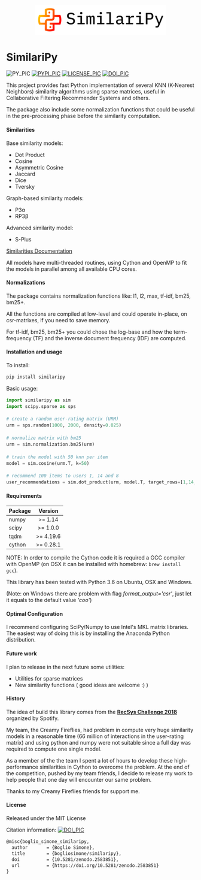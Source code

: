 <p align="center"><img src="logo.png" alt="similaripy" width="350"/></p>

SimilariPy
==========
![PY_PIC]
[![PYPI_PIC]][PYPI_LINK]
[![LICENSE_PIC]][LICENSE_LINK]
[![DOI_PIC]][DOI_LINK]



This project provides fast Python implementation of several KNN (K-Nearest Neighbors) similarity algorithms using sparse matrices, useful in Collaborative Filtering Recommender Systems and others.

The package also include some normalization functions that could be useful in the pre-processing phase before the similarity computation.

#### Similarities

Base similarity models:
 * Dot Product
 * Cosine
 * Asymmetric Cosine
 * Jaccard
 * Dice
 * Tversky

 Graph-based similarity models:
 * P3&alpha;
 * RP3&beta;

 Advanced similarity model:
 * S-Plus

[Similarities Documentation](https://github.com/bogliosimone/similaripy/blob/master/guide/temp_guide.md)

All models have multi-threaded routines, using Cython and OpenMP to fit the models in parallel among all available CPU cores.

#### Normalizations

The package contains normalization functions like: l1, l2, max, tf-idf, bm25, bm25+.

All the functions are compiled at low-level and could operate in-place, on csr-matrixes, if you need to save memory.

For tf-idf, bm25, bm25+ you could chose the log-base and how the term-frequency (TF) and the inverse document frequency (IDF) are computed.

#### Installation and usage

To install:

```cmd
pip install similaripy
```

Basic usage:

```python
import similaripy as sim
import scipy.sparse as sps

# create a random user-rating matrix (URM)
urm = sps.random(1000, 2000, density=0.025)

# normalize matrix with bm25
urm = sim.normalization.bm25(urm)

# train the model with 50 knn per item 
model = sim.cosine(urm.T, k=50)

# recommend 100 items to users 1, 14 and 8
user_recommendations = sim.dot_product(urm, model.T, target_rows=[1,14,8], k=100)

```

#### Requirements

| Package                         | Version        |
| --------------------------------|:--------------:|   
| numpy                           |   >= 1.14      |   
| scipy                           |   >= 1.0.0     |
| tqdm                            |   >= 4.19.6    |
| cython                          |   >= 0.28.1    |


NOTE: In order to compile the Cython code it is required a GCC compiler with OpenMP 
(on OSX it can be installed with homebrew: ```brew install gcc```).

This library has been tested with Python 3.6 on Ubuntu, OSX and Windows.

(Note: on Windows there are problem with flag *format_output='csr'*, just let it equals to the default value *'coo'*)

#### Optimal Configuration

I recommend configuring SciPy/Numpy to use Intel's MKL matrix libraries.
The easiest way of doing this is by installing the Anaconda Python distribution.

#### Future work

I plan to release in the next future some utilities:
- Utilities for sparse matrices
- New similarity functions ( good ideas are welcome :)  )

#### History
The idea of build this library comes from the **[RecSys Challenge 2018](https://recsys-challenge.spotify.com)** organized by Spotify. 

My team, the Creamy Fireflies, had problem in compute very huge similarity models in a reasonable time (66 million of interactions in the user-rating matrix) and using python and numpy were not suitable since a full day was required to compute one single model.

As a member of the the team I spent a lot of hours to develop these high-performance similarities in Cython to overcome the problem. At the end of the competition, pushed by my team friends, I decide to release my work to help people that one day will encounter our same problem.

Thanks to my Creamy Fireflies friends for support me.

#### License
Released under the MIT License

Citation information: [![DOI_PIC]][DOI_LINK]

```
@misc{boglio_simone_similaripy,
  author       = {Boglio Simone},
  title        = {bogliosimone/similaripy},
  doi          = {10.5281/zenodo.2583851},
  url          = {https://doi.org/10.5281/zenodo.2583851}
}
```

[DOI_PIC]: https://zenodo.org/badge/DOI/10.5281/zenodo.2583851.svg
[DOI_LINK]: https://doi.org/10.5281/zenodo.2583851
[LICENSE_PIC]: https://img.shields.io/github/license/bogliosimone/similaripy.svg
[LICENSE_LINK]: https://github.com/bogliosimone/similaripy/blob/master/LICENSE
[PYPI_PIC]: https://img.shields.io/pypi/v/similaripy.svg
[PYPI_LINK]: https://pypi.org/project/similaripy/
[PY_PIC]: https://img.shields.io/pypi/pyversions/similaripy.svg

